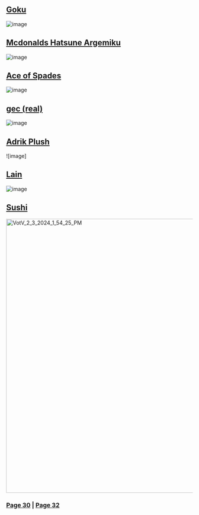## [Goku](https://discord.com/channels/512287844258021376/1132040858343059638/1202311258444144640)
![image](https://github.com/SleepDeprivedGaming/voicesoftheprinter/assets/155120018/87557c7f-ad19-4764-9061-84d68f465d3e)

## [Mcdonalds Hatsune Argemiku](https://discord.com/channels/512287844258021376/1132040858343059638/1202685311940038716)
![image](https://github.com/SleepDeprivedGaming/voicesoftheprinter/assets/155120018/c82b58aa-6400-48b6-bb03-04ab90964174)
## [Ace of Spades](https://discord.com/channels/512287844258021376/1132040858343059638/1202695816284737584)
![image](https://github.com/SleepDeprivedGaming/voicesoftheprinter/assets/155120018/b6643aaf-ecb7-40d8-9e51-50867e75c252)
## [gec (real)](https://discord.com/channels/512287844258021376/1132040858343059638/1202698421136392212)
![image](https://github.com/SleepDeprivedGaming/voicesoftheprinter/assets/155120018/3f0417c4-2c3d-4997-aad8-0b354237e025)
## [Adrik Plush](https://discord.com/channels/512287844258021376/1132040858343059638/1202828059229822997)
![image]
## [Lain](https://discord.com/channels/512287844258021376/1132040858343059638/1203026022157783101)
![image](https://github.com/SleepDeprivedGaming/voicesoftheprinter/assets/155120018/54cf3afd-641a-4c7d-baeb-b7674548984d)
## [Sushi](https://discord.com/channels/512287844258021376/1132040858343059638/1203428620828283024)
<img width="738" alt="VotV_2_3_2024_1_54_25_PM" src="https://github.com/SleepDeprivedGaming/voicesoftheprinter/assets/155120018/7f559dbf-3fcb-4802-9010-f7c7703fc6ae">


### [Page 30](https://github.com/madrod228/voicesoftheprinter/blob/main/Page%2030.md)  | [Page 32](https://github.com/madrod228/voicesoftheprinter/blob/main/Page%2032.md)
